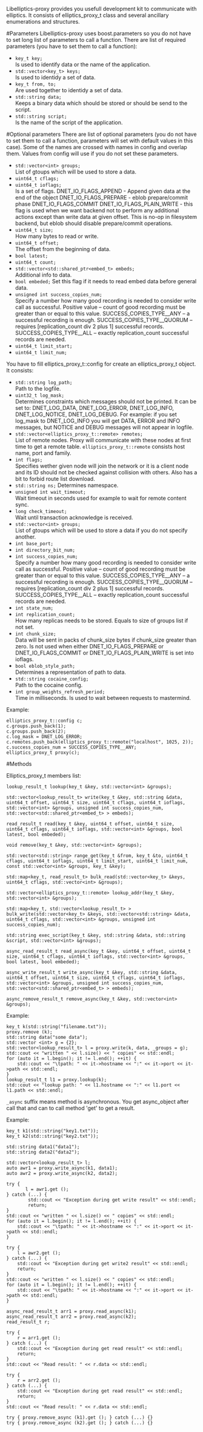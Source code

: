 Libelliptics-proxy provides you usefull development kit to communicate with elliptics. It consists of elliptics_proxy_t class and several ancillary enumerations and structures.

#Parameters
Libelliptics-proxy uses boost.parameters so you do not have to set long list of parameters to call a function.
There are list of required parameters (you have to set them to call a function):

- `key_t key;`    
Is used to identify data or the name of the application.
- `std::vector<key_t> keys;`  
Is used to identidy a set of data.
- `key_t from, to;`   
Are used together to identidy a set of data.
- `std::string data;`     
Keeps a binary data which should be stored or  should be send to the script.
- `std::string script;`   
Is the name of the script of the application.

#Optional parameters
There are list of optional parameters (you do not have to set them to call a function, parameters will set with default values in this case). Some of the names are crossed with names in config and overlap them. Values from config will use if you do not set these parameters.

- `std::vector<int> groups;`  
List of gtoups which will be used to store a data.
- `uint64_t cflags;`
- `uint64_t ioflags;`     
Is a set of flags.
DNET_IO_FLAGS_APPEND - Append given data at the end of the object
DNET_IO_FLAGS_PREPARE - eblob prepare/commit phase
DNET_IO_FLAGS_COMMIT
DNET_IO_FLAGS_PLAIN_WRITE - this flag is used when we want backend not to perform any additional actions
except than write data at given offset. This is no-op in filesystem backend,
but eblob should disable prepare/commit operations.
- `uint64_t size;`    
How many bytes to read or write.
- `uint64_t offset;`  
The offset from the beginning of data.
- `bool latest;`
- `uint64_t count;`
- `std::vector<std::shared_ptr<embed_t> embeds;`  
Additional info to data.
- `bool embeded;` 
Set this flag if it needs to read embed data before general data.
- `unsigned int success_copies_num;`  
Specify a number how many good recording is needed to consider write call as successful.
Positive value – count of good recording must be greater than or equal to this value.
SUCCESS_COPIES_TYPE__ANY – a successful recording is enough.
SUCCESS_COPIES_TYPE__QUORUM – requires [replication_count div 2 plus 1] successful records.
SUCCESS_COPIES_TYPE__ALL – exactly replication_count successful records are needed.
- `uint64_t limit_start;`
- `uint64_t limit_num;`

You have to fill elliptics_proxy_t::config for create an elliptics_proxy_t object. It consists:

- `std::string log_path;`   
Path to the logfile.
- `uint32_t log_mask;`  
Determines constraints which messages should not be printed. It can be set to: 
DNET_LOG_DATA, DNET_LOG_ERROR, DNET_LOG_INFO, DNET_LOG_NOTICE, DNET_LOG_DEBUG.
For example: if you set log_mask to DNET_LOG_INFO you will get DATA, ERROR and INFO messages, but NOTICE and DEBUG messages will not appear in logfile.
- `std::vector<elliptics_proxy_t::remote> remotes;`   
List of remote nodes. Proxy will communicate with these nodes at first time to get a remote table.
`elliptics_proxy_t::remote` consists host name, port and family.
- `int flags;`  
Specifies wether given node will join the network  or it is a client node and its ID should not be checked against collision with others. Also has a bit to forbid route list download.
- `std::string ns;` 
Determines namespace.
- `unsigned int wait_timeout;`  
Wait timeout in seconds used for example to wait for remote content sync.
- `long check_timeout;`     
Wait until transaction acknowledge is received.
- `std::vector<int> groups;`    
List of gtoups which will be used to store a data if you do not specify another.
- `int base_port;`
- `int directory_bit_num;`
- `int success_copies_num;`     
Specify a number how many good recording is needed to consider write call as successful.
Positive value – count of good recording must be greater than or equal to this value.
SUCCESS_COPIES_TYPE__ANY – a successful recording is enough.
SUCCESS_COPIES_TYPE__QUORUM – requires [replication_count div 2 plus 1] successful records.
SUCCESS_COPIES_TYPE__ALL – exactly replication_count successful records are needed.
- `int state_num;`
- `int replication_count;`  
How many replicas needs to be stored. Equals to size of groups list if not set.
- `int chunk_size;`     
Data will be sent in packs of chunk_size bytes if chunk_size greater than zero.
Is not used when either DNET_IO_FLAGS_PREPARE or DNET_IO_FLAGS_COMMIT or DNET_IO_FLAGS_PLAIN_WRITE is set into ioflags.
- `bool eblob_style_path;`  
Determines a representation of path to data.
- `std::string cocaine_config;`     
Path to the cocaine config.
- `int group_weights_refresh_period;`   
Time in milliseconds. Is used to wait between requests to mastermind.

Example:
```
elliptics_proxy_t::config c;
c.groups.push_back(1);
c.groups.push_back(2);
c.log_mask = DNET_LOG_ERROR;
c.remotes.push_back(elliptics_proxy_t::remote("localhost", 1025, 2));
c.success_copies_num = SUCCESS_COPIES_TYPE__ANY;
elliptics_proxy_t proxy(c);
```

#Methods

Elliptics_proxy_t members list:

`lookup_result_t lookup(key_t &key, std::vector<int> &groups);`

`std::vector<lookup_result_t> write(key_t &key, std::string &data, uint64_t offset, uint64_t size, uint64_t cflags, uint64_t ioflags, std::vector<int> &groups, unsigned int success_copies_num, std::vector<std::shared_ptr<embed_t> > embeds);`

`read_result_t read(key_t &key, uint64_t offset, uint64_t size, uint64_t cflags, uint64_t ioflags, std::vector<int> &groups, bool latest, bool embeded);`

`void remove(key_t &key, std::vector<int> &groups);`

`std::vector<std::string> range_get(key_t &from, key_t &to, uint64_t cflags, uint64_t ioflags, uint64_t limit_start, uint64_t limit_num, const std::vector<int> &groups, key_t &key);`

`std::map<key_t, read_result_t> bulk_read(std::vector<key_t> &keys, uint64_t cflags, std::vector<int> &groups);`

`std::vector<elliptics_proxy_t::remote> lookup_addr(key_t &key, std::vector<int> &groups);`

`std::map<key_t, std::vector<lookup_result_t> > bulk_write(std::vector<key_t> &keys, std::vector<std::string> &data, uint64_t cflags, std::vector<int> &groups, unsigned int success_copies_num);`

`std::string exec_script(key_t &key, std::string &data, std::string &script, std::vector<int> &groups);`

`async_read_result_t read_async(key_t &key, uint64_t offset, uint64_t size, uint64_t cflags, uint64_t ioflags, std::vector<int> &groups, bool latest, bool embeded);`

`async_write_result_t write_async(key_t &key, std::string &data, uint64_t offset, uint64_t size, uint64_t cflags, uint64_t ioflags, std::vector<int> &groups, unsigned int success_copies_num, std::vector<std::shared_ptr<embed_t> > embeds);`

`async_remove_result_t remove_async(key_t &key, std::vector<int> &groups);`

Example:
```
key_t k(std::string("filename.txt"));
proxy.remove (k);
std::string data("some data");
std::vector <int> g = {2};
std::vector<lookup_result_t> l = proxy.write(k, data, _groups = g);
std::cout << "written " << l.size() << " copies" << std::endl;
for (auto it = l.begin(); it != l.end(); ++it) {
    std::cout << "\tpath: " << it->hostname << ":" << it->port << it->path << std::endl;
}
lookup_result_t l1 = proxy.lookup(k);
std::cout << "lookup path: " << l1.hostname << ":" << l1.port << l1.path << std::endl;
```


`_async` suffix means method is asynchronous. You get async_object after call that and can to call method 'get' to get a result.

Example:
```
key_t k1(std::string("key1.txt"));
key_t k2(std::string("key2.txt"));

std::string data1("data1");
std::string data2("data2");

std::vector<lookup_result_t> l;
auto awr1 = proxy.write_async(k1, data1);
auto awr2 = proxy.write_async(k2, data2);

try {
       l = awr1.get ();
} catch (...) {
        std::cout << "Exception during get write result" << std::endl;
        return;
}
std::cout << "written " << l.size() << " copies" << std::endl;
for (auto it = l.begin(); it != l.end(); ++it) {
    std::cout << "\tpath: " << it->hostname << ":" << it->port << it->path << std::endl;
}

try {
    l = awr2.get ();
} catch (...) {
    std::cout << "Exception during get write2 result" << std::endl;
    return;
}
std::cout << "written " << l.size() << " copies" << std::endl;
for (auto it = l.begin(); it != l.end(); ++it) {
    std::cout << "\tpath: " << it->hostname << ":" << it->port << it->path << std::endl;
}

async_read_result_t arr1 = proxy.read_async(k1);
async_read_result_t arr2 = proxy.read_async(k2);
read_result_t r;

try {
    r = arr1.get ();
} catch (...) {
    std::cout << "Exception during get read result" << std::endl;
    return;
}
std::cout << "Read result: " << r.data << std::endl;

try {
    r = arr2.get ();
} catch (...) {
    std::cout << "Exception during get read result" << std::endl;
    return;
}
std::cout << "Read result: " << r.data << std::endl;

try { proxy.remove_async (k1).get (); } catch (...) {}
try { proxy.remove_async (k2).get (); } catch (...) {}
```

